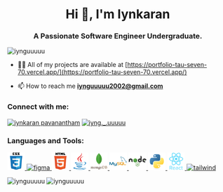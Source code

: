 <h1 align="center">Hi 👋, I'm Iynkaran</h1>
<h3 align="center">A Passionate Software Engineer Undergraduate.</h3>

<p align="left"> <img src="https://komarev.com/ghpvc/?username=iynguuuuu&label=Profile%20views&color=0e75b6&style=flat" alt="iynguuuuu" /> </p>

- 👨‍💻 All of my projects are available at [https://portfolio-tau-seven-70.vercel.app/](https://portfolio-tau-seven-70.vercel.app/)

- 📫 How to reach me **iynguuuuu2002@gmail.com**

<h3 align="left">Connect with me:</h3>
<p align="left">
<a href="https://linkedin.com/in/iynkaran pavanantham" target="blank"><img align="center" src="https://raw.githubusercontent.com/rahuldkjain/github-profile-readme-generator/master/src/images/icons/Social/linked-in-alt.svg" alt="iynkaran pavanantham" height="30" width="40" /></a>
<a href="https://instagram.com/iyng._.uuuuu" target="blank"><img align="center" src="https://raw.githubusercontent.com/rahuldkjain/github-profile-readme-generator/master/src/images/icons/Social/instagram.svg" alt="iyng._.uuuuu" height="30" width="40" /></a>
</p>

<h3 align="left">Languages and Tools:</h3>
<p align="left"> <a href="https://www.w3schools.com/css/" target="_blank" rel="noreferrer"> <img src="https://raw.githubusercontent.com/devicons/devicon/master/icons/css3/css3-original-wordmark.svg" alt="css3" width="40" height="40"/> </a>  <a href="https://www.figma.com/" target="_blank" rel="noreferrer"> <img src="https://www.vectorlogo.zone/logos/figma/figma-icon.svg" alt="figma" width="40" height="40"/> </a> <a href="https://www.w3.org/html/" target="_blank" rel="noreferrer"> <img src="https://raw.githubusercontent.com/devicons/devicon/master/icons/html5/html5-original-wordmark.svg" alt="html5" width="40" height="40"/> </a> <a href="https://www.java.com" target="_blank" rel="noreferrer"> <img src="https://raw.githubusercontent.com/devicons/devicon/master/icons/java/java-original.svg" alt="java" width="40" height="40"/> </a> <a href="https://www.mongodb.com/" target="_blank" rel="noreferrer"> <img src="https://raw.githubusercontent.com/devicons/devicon/master/icons/mongodb/mongodb-original-wordmark.svg" alt="mongodb" width="40" height="40"/> </a> <a href="https://www.mysql.com/" target="_blank" rel="noreferrer"> <img src="https://raw.githubusercontent.com/devicons/devicon/master/icons/mysql/mysql-original-wordmark.svg" alt="mysql" width="40" height="40"/> </a>  <a href="https://nodejs.org" target="_blank" rel="noreferrer"> <img src="https://raw.githubusercontent.com/devicons/devicon/master/icons/nodejs/nodejs-original-wordmark.svg" alt="nodejs" width="40" height="40"/> </a> <a href="https://www.python.org" target="_blank" rel="noreferrer"> <img src="https://raw.githubusercontent.com/devicons/devicon/master/icons/python/python-original.svg" alt="python" width="40" height="40"/> </a> <a href="https://reactjs.org/" target="_blank" rel="noreferrer"> <img src="https://raw.githubusercontent.com/devicons/devicon/master/icons/react/react-original-wordmark.svg" alt="react" width="40" height="40"/> </a> <a href="https://tailwindcss.com/" target="_blank" rel="noreferrer"> <img src="https://www.vectorlogo.zone/logos/tailwindcss/tailwindcss-icon.svg" alt="tailwind" width="40" height="40"/> </a> </p>



<div style="disply: flex" >
  <img src="https://github-readme-stats.vercel.app/api/top-langs?username=iynguuuuu&show_icons=true&locale=en&layout=compact" alt="iynguuuuu" />
  <img src="https://github-readme-streak-stats.herokuapp.com/?user=iynguuuuu&" alt="iynguuuuu" />
</div>


